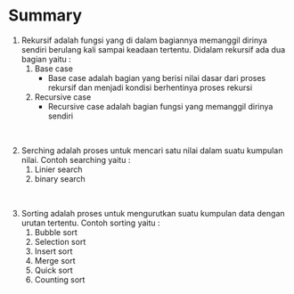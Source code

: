 # Summary

1. Rekursif adalah fungsi yang di dalam bagiannya memanggil dirinya sendiri berulang kali sampai keadaan tertentu. Didalam rekursif ada dua bagian yaitu :
   1. Base case 
      - Base case adalah bagian yang berisi nilai dasar dari proses rekursif dan menjadi kondisi berhentinya proses rekursi
   2. Recursive case
      - Recursive case adalah bagian fungsi yang memanggil dirinya sendiri 

<br>

2. Serching adalah proses untuk mencari satu nilai dalam suatu kumpulan nilai. Contoh searching yaitu :
   1. Linier search
   2. binary search

<br>

3. Sorting adalah proses untuk mengurutkan suatu kumpulan data dengan urutan tertentu. Contoh sorting yaitu :
   1. Bubble sort
   2. Selection sort
   3. Insert sort
   4. Merge sort 
   5. Quick sort
   6. Counting sort